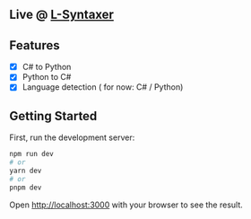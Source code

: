 ## Live @ [L-Syntaxer](https://l-syntaxer.vercel.app/)

## Features

- [x] C# to Python
- [x] Python to C#
- [x] Language detection ( for now: C# / Python)

## Getting Started

First, run the development server:

```bash
npm run dev
# or
yarn dev
# or
pnpm dev
```

Open [http://localhost:3000](http://localhost:3000) with your browser to see the result.
